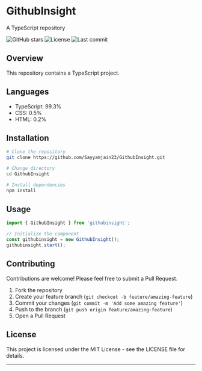 # GithubInsight

A TypeScript repository

![GitHub stars](https://img.shields.io/github/stars/Sayyamjain23/GithubInsight?style=social) ![License](https://img.shields.io/github/license/Sayyamjain23/GithubInsight) ![Last commit](https://img.shields.io/github/last-commit/Sayyamjain23/GithubInsight)

## Overview

This repository contains a TypeScript project.

## Languages

- TypeScript: 99.3%
- CSS: 0.5%
- HTML: 0.2%


## Installation

```bash
# Clone the repository
git clone https://github.com/Sayyamjain23/GithubInsight.git

# Change directory
cd GithubInsight

# Install dependencies
npm install
```

## Usage

```javascript
import { GithubInsight } from 'githubinsight';

// Initialize the component
const githubinsight = new GithubInsight();
githubinsight.start();
```

## Contributing

Contributions are welcome! Please feel free to submit a Pull Request.

1. Fork the repository
2. Create your feature branch (`git checkout -b feature/amazing-feature`)
3. Commit your changes (`git commit -m 'Add some amazing feature'`)
4. Push to the branch (`git push origin feature/amazing-feature`)
5. Open a Pull Request

## License

This project is licensed under the MIT License - see the LICENSE file for details.

---
